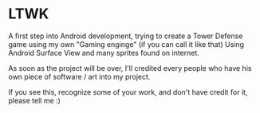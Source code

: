 # LTWK
A first step into Android development, trying to create a Tower Defense game using my own "Gaming enginge" (if you can call it like that)
Using Android Surface View and many sprites found on internet.

As soon as the project will be over, I'll credited every people who have his own piece of software / art into my project.

If you see this, recognize some of your work, and don't have credit for it, please tell me :)
